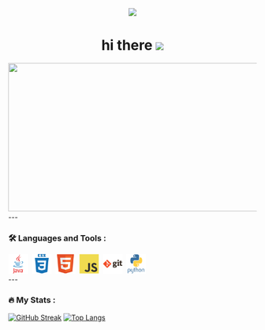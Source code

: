 <div id="header" align="center">
    <img src="https://tenor.com/view/hacker-meme-hacker-hacker-icon-gamer-nekro-mongas-gif-24894538.gif" width="100"/>
</div>
<h1 align="center">
  hi there
  <img src="https://media.giphy.com/media/hvRJCLFzcasrR4ia7z/giphy.gif" width="30px"/>
</h1>
  <img src="https://tenor.com/view/hacker-hacker-man-matrix-codes-computer-language-gif-16612917.gif" width="600" height="300"/>
</div>
---

### :hammer_and_wrench: Languages and Tools :
<div>
  <img src="https://github.com/devicons/devicon/blob/master/icons/java/java-original-wordmark.svg" title="Java" alt="Java" width="40" height="40"/>&nbsp;
  <img src="https://github.com/devicons/devicon/blob/master/icons/css3/css3-plain-wordmark.svg"  title="CSS3" alt="CSS" width="40" height="40"/>&nbsp;
  <img src="https://github.com/devicons/devicon/blob/master/icons/html5/html5-original.svg" title="HTML5" alt="HTML" width="40" height="40"/>&nbsp;
  <img src="https://github.com/devicons/devicon/blob/master/icons/javascript/javascript-original.svg" title="JavaScript" alt="JavaScript" width="40" height="40"/>&nbsp;
  <img src="https://github.com/devicons/devicon/blob/master/icons/git/git-original-wordmark.svg" title="Git" **alt="Git" width="40" height="40"/>&nbsp;
    <img src="https://github.com/devicons/devicon/blob/master/icons/python/python-original-wordmark.svg" title="Python" width="40" height="40"/>
</div>
---

### :fire: My Stats :
[![GitHub Streak](http://github-readme-streak-stats.herokuapp.com?user=offedward&theme=dark&background=000000)](https://git.io/streak-stats)
[![Top Langs](https://github-readme-stats.vercel.app/api/top-langs/?username=offedward&layout=compact&theme=vision-friendly-dark)](https://github.com/anuraghazra/github-readme-stats)
